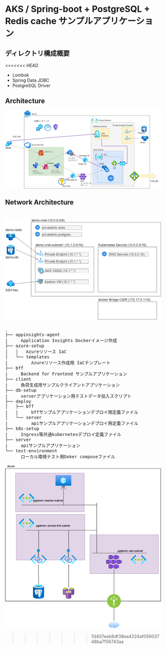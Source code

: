 # AKS / Spring-boot + PostgreSQL + Redis cache サンプルアプリケーション

## ディレクトリ構成概要

<<<<<<< HEAD
- Lombok
- Spring Data JDBC
- PostgreSQL Driver

## Architecture

![img](docs/sample_architecture.drawio.png)

## Network Architecture

![img](docs/network_architecture.drawio.png)
=======
<pre>
.
├── appinsights-agent
|     Application Insights Dockerイメージ作成
├── azure-setup
│   │   Azureリソース IaC     
│   └── templates
|         Azureリソース作成用 IaCテンプレート
├── bff
|     Backend for Frontend サンプルアプリケーション
├── client
|     負荷生成用サンプルクライアントアプリケーション
├── db-setup
|     serverアプリケーション用テストデータ投入スクリプト
├── deploy
│   ├── bff
|   |     bffサンプルアプリケーションデプロイ用定義ファイル
│   └── server
|         apiサンプルアプリケーションデプロイ用定義ファイル
├── k8s-setup
|     Ingress等共通kubernetesデプロイ定義ファイル
├── server
|     apiサンプルアプリケーション
└── test-environment
      ローカル環境テスト用Doker composeファイル
</pre>

![Network diagram](network-diagram.drawio.png)
>>>>>>> 7d407eeb8df38ea4224af05603748ba7f56743aa
